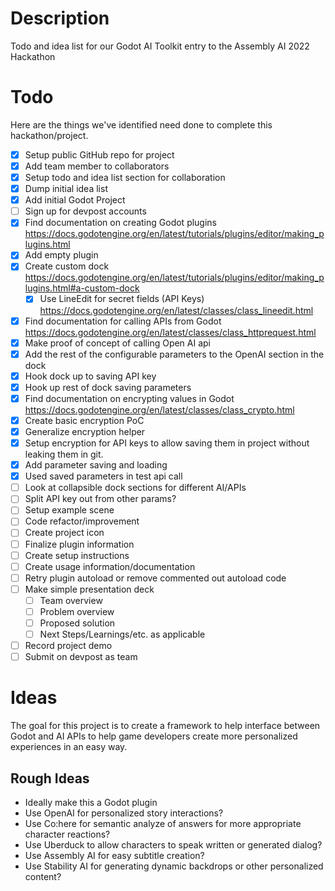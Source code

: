 # Description

Todo and idea list for our Godot AI Toolkit entry to the Assembly AI 2022 Hackathon

# Todo

Here are the things we've identified need done to complete this hackathon/project.

- [x] Setup public GitHub repo for project
- [x] Add team member to collaborators
- [x] Setup todo and idea list section for collaboration
- [x] Dump initial idea list
- [x] Add initial Godot Project
- [ ] Sign up for devpost accounts
- [x] Find documentation on creating Godot plugins
    https://docs.godotengine.org/en/latest/tutorials/plugins/editor/making_plugins.html
- [x] Add empty plugin
- [x] Create custom dock
    https://docs.godotengine.org/en/latest/tutorials/plugins/editor/making_plugins.html#a-custom-dock
    - [x] Use LineEdit for secret fields (API Keys)
        https://docs.godotengine.org/en/latest/classes/class_lineedit.html
- [x] Find documentation for calling APIs from Godot
    https://docs.godotengine.org/en/latest/classes/class_httprequest.html
- [x] Make proof of concept of calling Open AI api
- [x] Add the rest of the configurable parameters to the OpenAI section in the dock
- [x] Hook dock up to saving API key
- [x] Hook up rest of dock saving parameters
- [x] Find documentation on encrypting values in Godot
    https://docs.godotengine.org/en/latest/classes/class_crypto.html
- [x] Create basic encryption PoC
- [x] Generalize encryption helper
- [x] Setup encryption for API keys to allow saving them in project without leaking them in git.
- [x] Add parameter saving and loading
- [x] Used saved parameters in test api call
- [ ] Look at collapsible dock sections for different AI/APIs
- [ ] Split API key out from other params?
- [ ] Setup example scene
- [ ] Code refactor/improvement
- [ ] Create project icon
- [ ] Finalize plugin information
- [ ] Create setup instructions
- [ ] Create usage information/documentation
- [ ] Retry plugin autoload or remove commented out autoload code 
- [ ] Make simple presentation deck
    - [ ] Team overview
    - [ ] Problem overview
    - [ ] Proposed solution
    - [ ] Next Steps/Learnings/etc. as applicable
- [ ] Record project demo
- [ ] Submit on devpost as team

# Ideas

The goal for this project is to create a framework to help interface between Godot and AI APIs to help game developers create more personalized experiences in an easy way.

## Rough Ideas
- Ideally make this a Godot plugin
- Use OpenAI for personalized story interactions?
- Use Co:here for semantic analyze of answers for more appropriate character reactions?
- Use Uberduck to allow characters to speak written or generated dialog?
- Use Assembly AI for easy subtitle creation?
- Use Stability AI for generating dynamic backdrops or other personalized content?